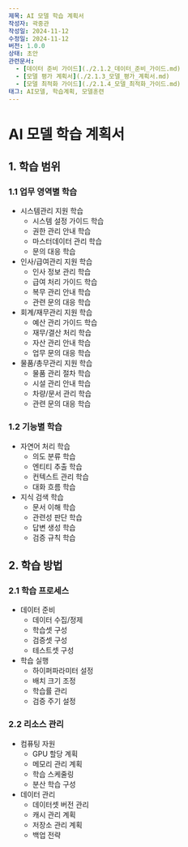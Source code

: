 ```yaml
---
제목: AI 모델 학습 계획서
작성자: 곽중관
작성일: 2024-11-12
수정일: 2024-11-12
버전: 1.0.0
상태: 초안
관련문서:
  - [데이터 준비 가이드](./2.1.2_데이터_준비_가이드.md)
  - [모델 평가 계획서](./2.1.3_모델_평가_계획서.md)
  - [모델 최적화 가이드](./2.1.4_모델_최적화_가이드.md)
태그: AI모델, 학습계획, 모델훈련
---
```


# AI 모델 학습 계획서

## 1. 학습 범위

### 1.1 업무 영역별 학습
- 시스템관리 지원 학습
  - 시스템 설정 가이드 학습
  - 권한 관리 안내 학습
  - 마스터데이터 관리 학습
  - 문의 대응 학습
- 인사/급여관리 지원 학습
  - 인사 정보 관리 학습
  - 급여 처리 가이드 학습
  - 복무 관리 안내 학습
  - 관련 문의 대응 학습
- 회계/재무관리 지원 학습
  - 예산 관리 가이드 학습
  - 재무/결산 처리 학습
  - 자산 관리 안내 학습
  - 업무 문의 대응 학습
- 물품/총무관리 지원 학습
  - 물품 관리 절차 학습
  - 시설 관리 안내 학습
  - 차량/문서 관리 학습
  - 관련 문의 대응 학습

### 1.2 기능별 학습
- 자연어 처리 학습
  - 의도 분류 학습
  - 엔티티 추출 학습
  - 컨텍스트 관리 학습
  - 대화 흐름 학습
- 지식 검색 학습
  - 문서 이해 학습
  - 관련성 판단 학습
  - 답변 생성 학습
  - 검증 규칙 학습

## 2. 학습 방법

### 2.1 학습 프로세스
- 데이터 준비
  - 데이터 수집/정제
  - 학습셋 구성
  - 검증셋 구성
  - 테스트셋 구성
- 학습 실행
  - 하이퍼파라미터 설정
  - 배치 크기 조정
  - 학습률 관리
  - 검증 주기 설정

### 2.2 리소스 관리
- 컴퓨팅 자원
  - GPU 할당 계획
  - 메모리 관리 계획
  - 학습 스케줄링
  - 분산 학습 구성
- 데이터 관리
  - 데이터셋 버전 관리
  - 캐시 관리 계획
  - 저장소 관리 계획
  - 백업 전략